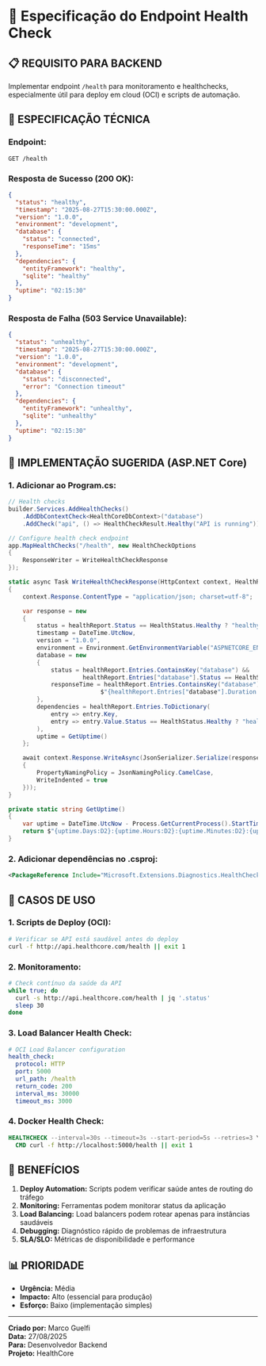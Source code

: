 # 🏥 Especificação do Endpoint Health Check

## 📋 **REQUISITO PARA BACKEND**

Implementar endpoint `/health` para monitoramento e healthchecks, especialmente útil para deploy em cloud (OCI) e scripts de automação.

## 🎯 **ESPECIFICAÇÃO TÉCNICA**

### **Endpoint:**
```
GET /health
```

### **Resposta de Sucesso (200 OK):**
```json
{
  "status": "healthy",
  "timestamp": "2025-08-27T15:30:00.000Z",
  "version": "1.0.0",
  "environment": "development",
  "database": {
    "status": "connected",
    "responseTime": "15ms"
  },
  "dependencies": {
    "entityFramework": "healthy",
    "sqlite": "healthy"
  },
  "uptime": "02:15:30"
}
```

### **Resposta de Falha (503 Service Unavailable):**
```json
{
  "status": "unhealthy",
  "timestamp": "2025-08-27T15:30:00.000Z",
  "version": "1.0.0",
  "environment": "development",
  "database": {
    "status": "disconnected",
    "error": "Connection timeout"
  },
  "dependencies": {
    "entityFramework": "unhealthy",
    "sqlite": "unhealthy"
  },
  "uptime": "02:15:30"
}
```

## 🔧 **IMPLEMENTAÇÃO SUGERIDA (ASP.NET Core)**

### **1. Adicionar ao Program.cs:**
```csharp
// Health checks
builder.Services.AddHealthChecks()
    .AddDbContextCheck<HealthCoreDbContext>("database")
    .AddCheck("api", () => HealthCheckResult.Healthy("API is running"));

// Configure health check endpoint
app.MapHealthChecks("/health", new HealthCheckOptions
{
    ResponseWriter = WriteHealthCheckResponse
});

static async Task WriteHealthCheckResponse(HttpContext context, HealthReport healthReport)
{
    context.Response.ContentType = "application/json; charset=utf-8";

    var response = new
    {
        status = healthReport.Status == HealthStatus.Healthy ? "healthy" : "unhealthy",
        timestamp = DateTime.UtcNow,
        version = "1.0.0",
        environment = Environment.GetEnvironmentVariable("ASPNETCORE_ENVIRONMENT") ?? "unknown",
        database = new
        {
            status = healthReport.Entries.ContainsKey("database") && 
                     healthReport.Entries["database"].Status == HealthStatus.Healthy ? "connected" : "disconnected",
            responseTime = healthReport.Entries.ContainsKey("database") ? 
                          $"{healthReport.Entries["database"].Duration.TotalMilliseconds:F0}ms" : "N/A"
        },
        dependencies = healthReport.Entries.ToDictionary(
            entry => entry.Key,
            entry => entry.Value.Status == HealthStatus.Healthy ? "healthy" : "unhealthy"
        ),
        uptime = GetUptime()
    };

    await context.Response.WriteAsync(JsonSerializer.Serialize(response, new JsonSerializerOptions
    {
        PropertyNamingPolicy = JsonNamingPolicy.CamelCase,
        WriteIndented = true
    }));
}

private static string GetUptime()
{
    var uptime = DateTime.UtcNow - Process.GetCurrentProcess().StartTime.ToUniversalTime();
    return $"{uptime.Days:D2}:{uptime.Hours:D2}:{uptime.Minutes:D2}:{uptime.Seconds:D2}";
}
```

### **2. Adicionar dependências no .csproj:**
```xml
<PackageReference Include="Microsoft.Extensions.Diagnostics.HealthChecks.EntityFrameworkCore" Version="8.0.0" />
```

## 🚀 **CASOS DE USO**

### **1. Scripts de Deploy (OCI):**
```bash
# Verificar se API está saudável antes do deploy
curl -f http://api.healthcore.com/health || exit 1
```

### **2. Monitoramento:**
```bash
# Check contínuo da saúde da API
while true; do
  curl -s http://api.healthcore.com/health | jq '.status'
  sleep 30
done
```

### **3. Load Balancer Health Check:**
```yaml
# OCI Load Balancer configuration
health_check:
  protocol: HTTP
  port: 5000
  url_path: /health
  return_code: 200
  interval_ms: 30000
  timeout_ms: 3000
```

### **4. Docker Health Check:**
```dockerfile
HEALTHCHECK --interval=30s --timeout=3s --start-period=5s --retries=3 \
  CMD curl -f http://localhost:5000/health || exit 1
```

## 🎯 **BENEFÍCIOS**

1. **Deploy Automation:** Scripts podem verificar saúde antes de routing do tráfego
2. **Monitoring:** Ferramentas podem monitorar status da aplicação
3. **Load Balancing:** Load balancers podem rotear apenas para instâncias saudáveis
4. **Debugging:** Diagnóstico rápido de problemas de infraestrutura
5. **SLA/SLO:** Métricas de disponibilidade e performance

## 📊 **PRIORIDADE**

- **Urgência:** Média
- **Impacto:** Alto (essencial para produção)
- **Esforço:** Baixo (implementação simples)

---

**Criado por:** Marco Guelfi  
**Data:** 27/08/2025  
**Para:** Desenvolvedor Backend  
**Projeto:** HealthCore